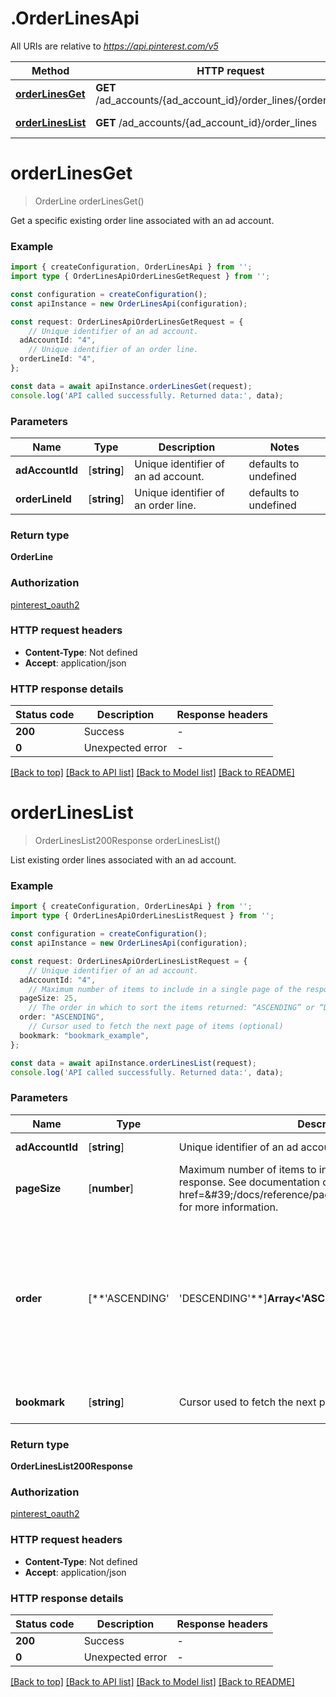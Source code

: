 # .OrderLinesApi

All URIs are relative to *https://api.pinterest.com/v5*

Method | HTTP request | Description
------------- | ------------- | -------------
[**orderLinesGet**](OrderLinesApi.md#orderLinesGet) | **GET** /ad_accounts/{ad_account_id}/order_lines/{order_line_id} | Get order line
[**orderLinesList**](OrderLinesApi.md#orderLinesList) | **GET** /ad_accounts/{ad_account_id}/order_lines | Get order lines


# **orderLinesGet**
> OrderLine orderLinesGet()

Get a specific existing order line associated with an ad account.

### Example


```typescript
import { createConfiguration, OrderLinesApi } from '';
import type { OrderLinesApiOrderLinesGetRequest } from '';

const configuration = createConfiguration();
const apiInstance = new OrderLinesApi(configuration);

const request: OrderLinesApiOrderLinesGetRequest = {
    // Unique identifier of an ad account.
  adAccountId: "4",
    // Unique identifier of an order line.
  orderLineId: "4",
};

const data = await apiInstance.orderLinesGet(request);
console.log('API called successfully. Returned data:', data);
```


### Parameters

Name | Type | Description  | Notes
------------- | ------------- | ------------- | -------------
 **adAccountId** | [**string**] | Unique identifier of an ad account. | defaults to undefined
 **orderLineId** | [**string**] | Unique identifier of an order line. | defaults to undefined


### Return type

**OrderLine**

### Authorization

[pinterest_oauth2](README.md#pinterest_oauth2)

### HTTP request headers

 - **Content-Type**: Not defined
 - **Accept**: application/json


### HTTP response details
| Status code | Description | Response headers |
|-------------|-------------|------------------|
**200** | Success |  -  |
**0** | Unexpected error |  -  |

[[Back to top]](#) [[Back to API list]](README.md#documentation-for-api-endpoints) [[Back to Model list]](README.md#documentation-for-models) [[Back to README]](README.md)

# **orderLinesList**
> OrderLinesList200Response orderLinesList()

List existing order lines associated with an ad account.

### Example


```typescript
import { createConfiguration, OrderLinesApi } from '';
import type { OrderLinesApiOrderLinesListRequest } from '';

const configuration = createConfiguration();
const apiInstance = new OrderLinesApi(configuration);

const request: OrderLinesApiOrderLinesListRequest = {
    // Unique identifier of an ad account.
  adAccountId: "4",
    // Maximum number of items to include in a single page of the response. See documentation on <a href=\'/docs/reference/pagination/\'>Pagination</a> for more information. (optional)
  pageSize: 25,
    // The order in which to sort the items returned: “ASCENDING” or “DESCENDING” by ID. Note that higher-value IDs are associated with more-recently added items. (optional)
  order: "ASCENDING",
    // Cursor used to fetch the next page of items (optional)
  bookmark: "bookmark_example",
};

const data = await apiInstance.orderLinesList(request);
console.log('API called successfully. Returned data:', data);
```


### Parameters

Name | Type | Description  | Notes
------------- | ------------- | ------------- | -------------
 **adAccountId** | [**string**] | Unique identifier of an ad account. | defaults to undefined
 **pageSize** | [**number**] | Maximum number of items to include in a single page of the response. See documentation on &lt;a href&#x3D;\&#39;/docs/reference/pagination/\&#39;&gt;Pagination&lt;/a&gt; for more information. | (optional) defaults to 25
 **order** | [**&#39;ASCENDING&#39; | &#39;DESCENDING&#39;**]**Array<&#39;ASCENDING&#39; &#124; &#39;DESCENDING&#39;>** | The order in which to sort the items returned: “ASCENDING” or “DESCENDING” by ID. Note that higher-value IDs are associated with more-recently added items. | (optional) defaults to undefined
 **bookmark** | [**string**] | Cursor used to fetch the next page of items | (optional) defaults to undefined


### Return type

**OrderLinesList200Response**

### Authorization

[pinterest_oauth2](README.md#pinterest_oauth2)

### HTTP request headers

 - **Content-Type**: Not defined
 - **Accept**: application/json


### HTTP response details
| Status code | Description | Response headers |
|-------------|-------------|------------------|
**200** | Success |  -  |
**0** | Unexpected error |  -  |

[[Back to top]](#) [[Back to API list]](README.md#documentation-for-api-endpoints) [[Back to Model list]](README.md#documentation-for-models) [[Back to README]](README.md)


